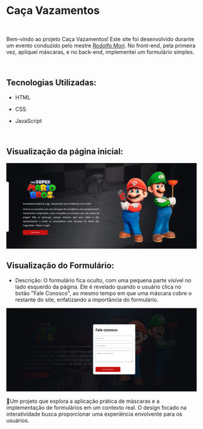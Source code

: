 <h1> Caça Vazamentos </h1>
<br>
<p>Bem-vindo ao projeto Caça Vazamentos! Este site foi desenvolvido durante um evento conduzido pelo mestre <a href="https://rodolfomori.com.br/devclub">Rodolfo Mori</a>. No front-end, pela primeira vez, apliquei máscaras, e no back-end, implementei um formulário simples.</p>
<br>
<h2>Tecnologias Utilizadas:</h2>

- HTML
  
- CSS

- JavaScript
  
<br>
<h2>Visualização da página inicial:</h2>
<img src="https://github.com/davialexandreh/Caca-Vazamentos/blob/main/assets/Home.png" alt="Página inicial">
<br>

<h2>Visualização do Formulário:</h2>

- Descrição: O formulário fica oculto, com uma pequena parte visível no lado esquerdo da página. Ele é revelado quando o usuário clica no botão "Fale Conosco", ao mesmo tempo em que uma máscara cobre o restante do site, enfatizando a importância do formulário.
<img src="https://github.com/davialexandreh/Caca-Vazamentos/blob/main/assets/Formul%C3%A1rio.png" alt="Formulário">
<br>

<p>📝Um projeto que explora a aplicação prática de máscaras e a implementação de formulários em um contexto real. O design focado na interatividade busca proporcionar uma experiência envolvente para os usuários.</p>
